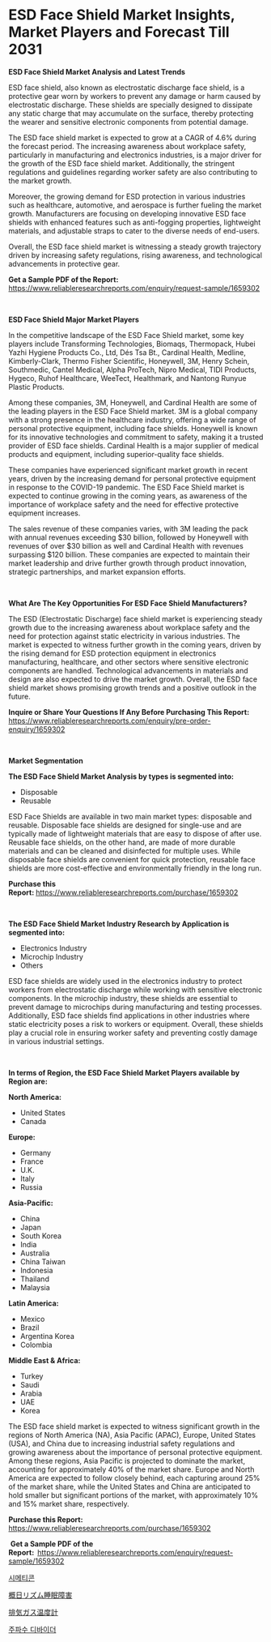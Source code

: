 <p><h1>ESD Face Shield Market Insights, Market Players and Forecast Till 2031</h1></p><p><strong>ESD Face Shield Market Analysis and Latest Trends</strong></p>
<p><p>ESD face shield, also known as electrostatic discharge face shield, is a protective gear worn by workers to prevent any damage or harm caused by electrostatic discharge. These shields are specially designed to dissipate any static charge that may accumulate on the surface, thereby protecting the wearer and sensitive electronic components from potential damage.</p><p>The ESD face shield market is expected to grow at a CAGR of 4.6% during the forecast period. The increasing awareness about workplace safety, particularly in manufacturing and electronics industries, is a major driver for the growth of the ESD face shield market. Additionally, the stringent regulations and guidelines regarding worker safety are also contributing to the market growth.</p><p>Moreover, the growing demand for ESD protection in various industries such as healthcare, automotive, and aerospace is further fueling the market growth. Manufacturers are focusing on developing innovative ESD face shields with enhanced features such as anti-fogging properties, lightweight materials, and adjustable straps to cater to the diverse needs of end-users.</p><p>Overall, the ESD face shield market is witnessing a steady growth trajectory driven by increasing safety regulations, rising awareness, and technological advancements in protective gear.</p></p>
<p><strong>Get a Sample PDF of the Report:&nbsp;</strong> <a href="https://www.reliableresearchreports.com/enquiry/request-sample/1659302">https://www.reliableresearchreports.com/enquiry/request-sample/1659302</a></p>
<p>&nbsp;</p>
<p><strong>ESD Face Shield Major Market Players</strong></p>
<p><p>In the competitive landscape of the ESD Face Shield market, some key players include Transforming Technologies, Biomaqs, Thermopack, Hubei Yazhi Hygiene Products Co., Ltd, Dés Tsa Bt., Cardinal Health, Medline, Kimberly-Clark, Thermo Fisher Scientific, Honeywell, 3M, Henry Schein, Southmedic, Cantel Medical, Alpha ProTech, Nipro Medical, TIDI Products, Hygeco, Ruhof Healthcare, WeeTect, Healthmark, and Nantong Runyue Plastic Products.</p><p>Among these companies, 3M, Honeywell, and Cardinal Health are some of the leading players in the ESD Face Shield market. 3M is a global company with a strong presence in the healthcare industry, offering a wide range of personal protective equipment, including face shields. Honeywell is known for its innovative technologies and commitment to safety, making it a trusted provider of ESD face shields. Cardinal Health is a major supplier of medical products and equipment, including superior-quality face shields.</p><p>These companies have experienced significant market growth in recent years, driven by the increasing demand for personal protective equipment in response to the COVID-19 pandemic. The ESD Face Shield market is expected to continue growing in the coming years, as awareness of the importance of workplace safety and the need for effective protective equipment increases.</p><p>The sales revenue of these companies varies, with 3M leading the pack with annual revenues exceeding $30 billion, followed by Honeywell with revenues of over $30 billion as well and Cardinal Health with revenues surpassing $120 billion. These companies are expected to maintain their market leadership and drive further growth through product innovation, strategic partnerships, and market expansion efforts.</p></p>
<p>&nbsp;</p>
<p><strong>What Are The Key Opportunities For ESD Face Shield Manufacturers?</strong></p>
<p><p>The ESD (Electrostatic Discharge) face shield market is experiencing steady growth due to the increasing awareness about workplace safety and the need for protection against static electricity in various industries. The market is expected to witness further growth in the coming years, driven by the rising demand for ESD protection equipment in electronics manufacturing, healthcare, and other sectors where sensitive electronic components are handled. Technological advancements in materials and design are also expected to drive the market growth. Overall, the ESD face shield market shows promising growth trends and a positive outlook in the future.</p></p>
<p><strong>Inquire or Share Your Questions If Any Before Purchasing This Report:</strong> <a href="https://www.reliableresearchreports.com/enquiry/pre-order-enquiry/1659302">https://www.reliableresearchreports.com/enquiry/pre-order-enquiry/1659302</a></p>
<p>&nbsp;</p>
<p><strong>Market Segmentation</strong></p>
<p><strong>The ESD Face Shield Market Analysis by types is segmented into:</strong></p>
<p><ul><li>Disposable</li><li>Reusable</li></ul></p>
<p><p>ESD Face Shields are available in two main market types: disposable and reusable. Disposable face shields are designed for single-use and are typically made of lightweight materials that are easy to dispose of after use. Reusable face shields, on the other hand, are made of more durable materials and can be cleaned and disinfected for multiple uses. While disposable face shields are convenient for quick protection, reusable face shields are more cost-effective and environmentally friendly in the long run.</p></p>
<p><strong>Purchase this Report:&nbsp;</strong><a href="https://www.reliableresearchreports.com/purchase/1659302">https://www.reliableresearchreports.com/purchase/1659302</a></p>
<p>&nbsp;</p>
<p><strong>The ESD Face Shield Market Industry Research by Application is segmented into:</strong></p>
<p><ul><li>Electronics Industry</li><li>Microchip Industry</li><li>Others</li></ul></p>
<p><p>ESD face shields are widely used in the electronics industry to protect workers from electrostatic discharge while working with sensitive electronic components. In the microchip industry, these shields are essential to prevent damage to microchips during manufacturing and testing processes. Additionally, ESD face shields find applications in other industries where static electricity poses a risk to workers or equipment. Overall, these shields play a crucial role in ensuring worker safety and preventing costly damage in various industrial settings.</p></p>
<p>&nbsp;</p>
<p><strong>In terms of Region, the ESD Face Shield Market Players available by Region are:</strong></p>
<p>
    <p> <strong> North America: </strong>
        <ul>
            <li>United States</li>
            <li>Canada</li>
        </ul>
        </p> 
    <p> <strong> Europe: </strong>
        <ul>
            <li>Germany</li>
            <li>France</li>
            <li>U.K.</li>
            <li>Italy</li>
            <li>Russia</li>
        </ul>
        </p> 
    <p> <strong> Asia-Pacific: </strong>
        <ul>
            <li>China</li>
            <li>Japan</li>
            <li>South Korea</li>
            <li>India</li>
            <li>Australia</li>
            <li>China Taiwan</li>
            <li>Indonesia</li>
            <li>Thailand</li>
            <li>Malaysia</li>
        </ul>
        </p> 
    <p> <strong> Latin America: </strong>
        <ul>
            <li>Mexico</li>
            <li>Brazil</li>
            <li>Argentina Korea</li>
            <li>Colombia</li>
        </ul>
        </p> 
    <p> <strong> Middle East & Africa: </strong>
        <ul>
            <li>Turkey</li>
            <li>Saudi</li>
            <li>Arabia</li>
            <li>UAE</li>
            <li>Korea</li>
        </ul>
    </p>
    </p>
<p><p>The ESD face shield market is expected to witness significant growth in the regions of North America (NA), Asia Pacific (APAC), Europe, United States (USA), and China due to increasing industrial safety regulations and growing awareness about the importance of personal protective equipment. Among these regions, Asia Pacific is projected to dominate the market, accounting for approximately 40% of the market share. Europe and North America are expected to follow closely behind, each capturing around 25% of the market share, while the United States and China are anticipated to hold smaller but significant portions of the market, with approximately 10% and 15% market share, respectively.</p></p>
<p><strong>Purchase this Report: </strong><a href="https://www.reliableresearchreports.com/purchase/1659302">https://www.reliableresearchreports.com/purchase/1659302</a></p>
<p>&nbsp;<strong>Get a Sample PDF of the Report:&nbsp;&nbsp;</strong><a href="https://www.reliableresearchreports.com/enquiry/request-sample/1659302">https://www.reliableresearchreports.com/enquiry/request-sample/1659302</a></p>
<p><strong></strong></p>
<p><p><a href="https://medium.com/@brionnaboyle/%EC%8B%AC%EC%97%90%ED%8B%B0%EC%BD%98-%EC%8B%9C%EC%9E%A5-%EC%A0%84%EB%A7%9D-%EC%82%B0%EC%97%85-%EA%B0%9C%EC%9A%94-%EB%B0%8F-%EC%98%88%EC%B8%A1-2024%EB%85%84%EB%B6%80%ED%84%B0-2031%EB%85%84%EA%B9%8C%EC%A7%80-070783411e84">시메티콘</a></p><p><a href="https://medium.com/@kyaorris56456/%E3%82%B5%E3%83%BC%E3%82%AB%E3%83%87%E3%82%A3%E3%82%A2%E3%83%B3%E3%83%AA%E3%82%BA%E3%83%A0%E7%9D%A1%E7%9C%A0%E9%9A%9C%E5%AE%B3%E3%81%AE%E5%B8%82%E5%A0%B4%E3%83%AC%E3%83%9D%E3%83%BC%E3%83%88%E3%81%AF-%E3%81%93%E3%81%AE%E5%B8%82%E5%A0%B4%E3%81%AE%E6%9C%80%E6%96%B0%E3%83%88%E3%83%AC%E3%83%B3%E3%83%89%E3%81%A8%E6%88%90%E9%95%B7%E6%A9%9F%E4%BC%9A%E3%82%92%E6%98%8E%E3%82%89%E3%81%8B%E3%81%AB%E3%81%97%E3%81%A6%E3%81%84%E3%81%BE%E3%81%99-d15178c0b94a">概日リズム睡眠障害</a></p><p><a href="https://medium.com/@jordanilliamson678678/%E6%8E%92%E6%B0%97%E3%82%AC%E3%82%B9%E6%B8%A9%E5%BA%A6%E8%A8%88%E3%81%AE%E5%B8%82%E5%A0%B4%E5%B1%95%E6%9C%9B-%E6%A5%AD%E7%95%8C%E6%A6%82%E6%B3%81%E3%81%A8%E4%BA%88%E6%B8%AC-2024%E5%B9%B4%E3%81%8B%E3%82%892031%E5%B9%B4-e430482d2672">排気ガス温度計</a></p><p><a href="https://medium.com/@danieldobroiu20221/%EC%A3%BC%ED%8C%8C%EC%88%98-%EB%B6%84%ED%95%A0%EA%B8%B0-%EC%8B%9C%EC%9E%A5-%EB%B3%B4%EA%B3%A0%EC%84%9C%EB%8A%94-%EC%9D%B4-%EC%8B%9C%EC%9E%A5%EC%9D%98-%EC%B5%9C%EC%8B%A0-%ED%8A%B8%EB%A0%8C%EB%93%9C%EC%99%80-%EC%84%B1%EC%9E%A5-%EA%B8%B0%ED%9A%8C%EB%A5%BC-%EB%B3%B4%EC%97%AC%EC%A4%8D%EB%8B%88%EB%8B%A4-19ea9856f2ec">주파수 디바이더</a></p></p>